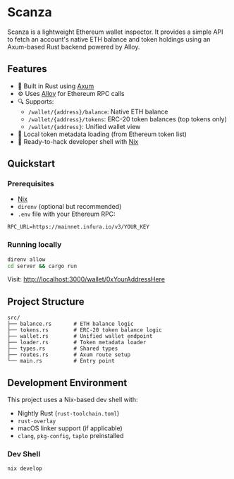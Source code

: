 # Scanza

Scanza is a lightweight Ethereum wallet inspector. It provides a simple API to fetch an account's native ETH balance and token holdings using an Axum-based Rust backend powered by Alloy.

## Features

- 🦀 Built in Rust using [Axum](https://github.com/tokio-rs/axum)
- ⚙️ Uses [Alloy](https://github.com/alloy-rs/alloy) for Ethereum RPC calls
- 🔍 Supports:
  - `/wallet/{address}/balance`: Native ETH balance
  - `/wallet/{address}/tokens`: ERC-20 token balances (top tokens only)
  - `/wallet/{address}`: Unified wallet view
- 🧠 Local token metadata loading (from Ethereum token list)
- 🧪 Ready-to-hack developer shell with [Nix](https://nixos.org/)

## Quickstart

### Prerequisites

- [Nix](https://nixos.org/)
- `direnv` (optional but recommended)
- `.env` file with your Ethereum RPC:

```env
RPC_URL=https://mainnet.infura.io/v3/YOUR_KEY
```

### Running locally

```bash
direnv allow
cd server && cargo run
```

Visit: [http://localhost:3000/wallet/0xYourAddressHere](http://localhost:3000/wallet/0xYourAddressHere)

## Project Structure

```
src/
├── balance.rs       # ETH balance logic
├── tokens.rs        # ERC-20 token balance logic
├── wallet.rs        # Unified wallet endpoint
├── loader.rs        # Token metadata loader
├── types.rs         # Shared types
├── routes.rs        # Axum route setup
└── main.rs          # Entry point
```

## Development Environment

This project uses a Nix-based dev shell with:

- Nightly Rust (`rust-toolchain.toml`)
- `rust-overlay`
- macOS linker support (if applicable)
- `clang`, `pkg-config`, `taplo` preinstalled

### Dev Shell

```bash
nix develop
```

